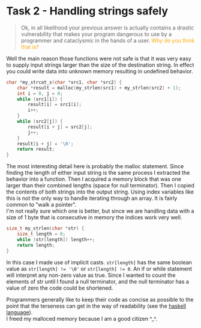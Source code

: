 # Task 2 - Handling strings safely

>Ok, in all likelihood your previous answer is actually contains a drastic vulnerability that makes your program dangerous to use by a programmer and cataclysmic in the hands of a user. <font color="orange">Why do you think that is?</font>

Well the main reason those functions were not safe is that it was very easy to supply input strings larger than the size of the destination string. In effect you could write data into unknown memory resulting in undefined behavior.

```c
char *my_strcat_s(char *src1, char *src2) {
    char *result = malloc(my_strlen(src1) + my_strlen(src2) + 1);
    int i = 0, j = 0;
    while (src1[i]) {
        result[i] = src1[i];
        i++;
    }
    while (src2[j]) {
        result[i + j] = src2[j];
        j++;
    }
    result[i + j] = '\0';
    return result;
}
```
The most interesting detail here is probably the malloc statement. Since finding the length of either input string is the same process I extracted the behavior into a function. Then I acquired a memory block that was one larger than their combined lengths (space for null terminator). Then I copied the contents of both strings into the output string. Using index variables like this is not the only way to handle iterating through an array. It is fairly common to "walk a pointer".
<br>I'm not really sure which one is better, but since we are handling data with a size of 1 byte that is consecutive in memory the indices work very well.

```c
size_t my_strlen(char *str) {
    size_t length = 0;
    while (str[length]) length++;
    return length;
}
```
In this case I made use of implicit casts.
`str[length]` has the same boolean value as `str[length] != '\0'` or `str[length] != 0`.
An if or while statement will interpret any non-zero value as true. Since I wanted to count the elements of str until I found a null terminator, and the null terminator has a value of zero the code could be shortened.

Programmers generally like to keep their code as concise as possible to the point that the terseness can get in the way of readability (see the [haskell language](../resources.md)).
<br>I freed my malloced memory because I am a good citizen ^_^.